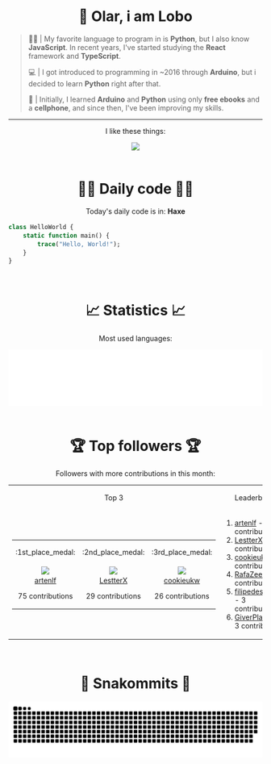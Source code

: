 <div align="center">
  <h1>👋 Olar, i am Lobo</h1>
</div>

> 🧑‍💻 | My favorite language to program in is **Python**, but I also know **JavaScript**. In recent years, I've started studying the **React** framework and **TypeScript**.
>
> 💻 | I got introduced to programming in ~2016 through **Arduino**, but i decided to learn **Python** right after that.
>
> 📱 | Initially, I learned **Arduino** and **Python** using only **free ebooks** and a **cellphone**, and since then, I've been improving my skills.

***

<div align="center">
  <p>I like these things:</p>
  <a href="https://skillicons.dev">
    <img src="https://skillicons.dev/icons?i=py,md,html,css,js,github,git,vscode,linux,ts,sass,react,vite,vercel,arduino" />
  </a>
</div>

<br>

<div align="center">
  <h1>👨‍💻 Daily code 👨‍💻</h1>
  <p>Today's daily code is in: <b>Haxe</b></p>
  
  <div align="left">

```hx
class HelloWorld {
    static function main() {
        trace("Hello, World!");
    }
}
```

  </div>
</div>

<br>

<div align="center">
<h1>📈 Statistics 📈</h1>
  <p>Most used languages:</p>
  <a href="https://github.com/Lobooooooo14" target="_blank">
    <img src="https://github.com/Lobooooooo14/Lobooooooo14/blob/renders-output/metrics.plugin.languages.svg" alt="most used languages" width="600px">
  </a>
</div>

<br>

<div align="center">
    <h1>🏆 Top followers 🏆</h1>
    <p>Followers with more contributions in this month:</p>
    <table>
        <tr>
            <td align="center">
                <p>Top 3</p>
            </td>
            <td align="center">
                <p>Leaderboard</p>
            </td>
        </tr>
        <tr>
            <td width="100px" align="center">
                <table><tr><td width="100px" align="center"><p>:1st_place_medal:</p></td><td width="100px" align="center"><p>:2nd_place_medal:</p></td><td width="100px" align="center"><p>:3rd_place_medal:</p></td></tr><tr><td width="100px" align="center"><img src="https://avatars.githubusercontent.com/u/13619024?v=4" width="100%"/><br><a href="https://github.com/artenlf" target="_blank">artenlf</a><p>75 contributions</p></td><td width="100px" align="center"><img src="https://avatars.githubusercontent.com/u/106936924?v=4" width="100%"/><br><a href="https://github.com/LestterX" target="_blank">LestterX</a><p>29 contributions</p></td><td width="100px" align="center"><img src="https://avatars.githubusercontent.com/u/65344982?v=4" width="100%"/><br><a href="https://github.com/cookieukw" target="_blank">cookieukw</a><p>26 contributions</p></td></tr></table>
            </td>
            <td width="fit-content" align="left">
                <ol><li><a href="https://github.com/artenlf">artenlf</a><span> - 75 contributions</span></li><li><a href="https://github.com/LestterX">LestterX</a><span> - 29 contributions</span></li><li><a href="https://github.com/cookieukw">cookieukw</a><span> - 26 contributions</span></li><li><a href="https://github.com/RafaZeero">RafaZeero</a><span> - 6 contributions</span></li><li><a href="https://github.com/filipedeschamps">filipedeschamps</a><span> - 3 contributions</span></li><li><a href="https://github.com/GiverPlay007">GiverPlay007</a><span> - 3 contributions</span></li></ol>
            </td>
        </tr>
    </table>
</div>

<br>

<div align="center">
  <h1>🐍 Snakommits 🐍</h1>
    <picture>
      <source media="(prefers-color-scheme: dark)" srcset="https://raw.githubusercontent.com/Lobooooooo14/Lobooooooo14/snake-output/github-contribution-grid-snake-dark.svg">
      <source media="(prefers-color-scheme: light)" srcset="https://raw.githubusercontent.com/Lobooooooo14/Lobooooooo14/snake-output/github-contribution-grid-snake.svg">
      <img alt="github contribution grid snake animation" src="https://raw.githubusercontent.com/Lobooooooo14/Lobooooooo14/snake-output/github-contribution-grid-snake.svg">
    </picture>
</div>
